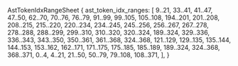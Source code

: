 AstTokenIdxRangeSheet {
    ast_token_idx_ranges: [
        9..21,
        33..41,
        41..47,
        47..50,
        62..70,
        70..76,
        76..79,
        91..99,
        99..105,
        105..108,
        194..201,
        201..208,
        208..215,
        215..220,
        220..234,
        234..245,
        245..256,
        256..267,
        267..278,
        278..288,
        288..299,
        299..310,
        310..320,
        320..324,
        189..324,
        329..336,
        336..343,
        343..350,
        350..361,
        361..368,
        324..368,
        121..129,
        129..135,
        135..144,
        144..153,
        153..162,
        162..171,
        171..175,
        175..185,
        185..189,
        189..324,
        324..368,
        368..371,
        0..4,
        4..21,
        21..50,
        50..79,
        79..108,
        108..371,
    ],
}